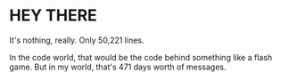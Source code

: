 # HEY THERE
It's nothing, really.  Only 50,221 lines. 

In the code world, that would be the code behind something like a flash game. But in my world, that's 471 days worth of messages.